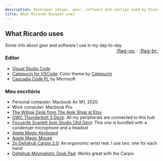 ```yaml
---
description: Developer setups, gear, software and configs used by Ricardo Busquet
title: What Ricardo Busquet uses
---
```

## What Ricardo uses
Some info about gear and software I use in my day-to-day <span style="float: right; font-size: medium">[:flag-us:](/en/uses) · [:flag-br:](/pt-br/uses)</span></span>

### Editor

- [Visual Studio Code][vscode]
- [Catppucin for VSCode][color-theme]: Color theme by [Catppucin][catppucin]
- [Cascadia Code PL][cascadia-code] by Microsoft

### Meu escritório

- Personal computer: Macbook Air M1, 2020
- Work computer: Macbook Pro
- [The Willow Desk from The Aple Shop at Etsy][the-apel-shop]
- [OWC Thunderbolt 3 Dock][owc-thunderbolt]: All my peripherals are connected to this hub
- [Focusrite Scarlett Solo Studio (3rd Gen)][audio-interface]: This one is bundled with a condenser microphone and a headset
- [Apple Magic Keyboard][magic-keyboard]
- [Apple Magic Mouse][magic-mouse]
- [2x Deltahub Carpio 2.0][carpio]: An ergonomic wrist rest. I use two, one for each hand
- [Deltahub Minimalistic Desk Pad][deskpad]: Works great with the Carpio


[vscode]: https://code.visualstudio.com/
[color-theme]: https://github.com/catppuccin/vscode
[catppucin]: https://github.com/catppuccin
[cascadia-code]: https://github.com/microsoft/cascadia-code
[the-apel-shop]: https://www.etsy.com/listing/689519292/the-willow-desk-farmhouse-desk-colorful?ref=yr_purchases
[owc-thunderbolt]: https://www.amazon.com/dp/B07JMH6BSY
[audio-interface]: https://www.amazon.com/dp/B07QTDKS59
[magic-keyboard]: https://www.amazon.com/dp/B09BRDXB7N
[magic-mouse]: https://www.amazon.com/dp/B09BRD98T4
[carpio]: https://us.deltahub.io/products/carpio-2
[deskpad]: https://us.deltahub.io/products/minimalistic-desk-pad